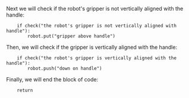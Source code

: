 

Next we will check if the robot's gripper is not vertically aligned with the handle: 
```
    if check("the robot's gripper is not vertically aligned with handle"):
        robot.put("gripper above handle")
```
Then, we will check if the gripper is vertically aligned with the handle:
```
    if check("the robot's gripper is vertically aligned with the handle"):
        robot.push("down on handle")
```
Finally, we will end the block of code:
```
    return
```